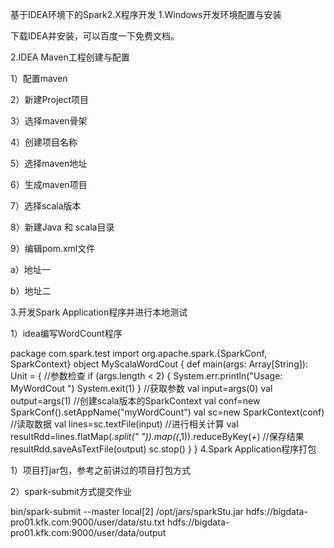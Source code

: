 基于IDEA环境下的Spark2.X程序开发
1.Windows开发环境配置与安装

下载IDEA并安装，可以百度一下免费文档。

2.IDEA Maven工程创建与配置

1）配置maven



2）新建Project项目



3）选择maven骨架



4）创建项目名称



5）选择maven地址



6）生成maven项目



7）选择scala版本



8）新建Java 和 scala目录



9）编辑pom.xml文件

a）地址一

b）地址二

3.开发Spark Application程序并进行本地测试

1）idea编写WordCount程序

package com.spark.test
import org.apache.spark.{SparkConf, SparkContext}
object MyScalaWordCout {
  def main(args: Array[String]): Unit = {
    //参数检查
    if (args.length < 2) {
      System.err.println("Usage: MyWordCout
  ")
      System.exit(1)
    }
    //获取参数
    val input=args(0)
    val output=args(1)
    //创建scala版本的SparkContext
    val conf=new SparkConf().setAppName("myWordCount")
    val sc=new SparkContext(conf)
    //读取数据
    val lines=sc.textFile(input)
    //进行相关计算
    val resultRdd=lines.flatMap(_.split(" ")).map((_,1)).reduceByKey(_+_)
    //保存结果
    resultRdd.saveAsTextFile(output)
    sc.stop()
  }
}
4.Spark Application程序打包

1）项目打jar包，参考之前讲过的项目打包方式

2）spark-submit方式提交作业

bin/spark-submit --master local[2] /opt/jars/sparkStu.jar hdfs://bigdata-pro01.kfk.com:9000/user/data/stu.txt hdfs://bigdata-pro01.kfk.com:9000/user/data/output
